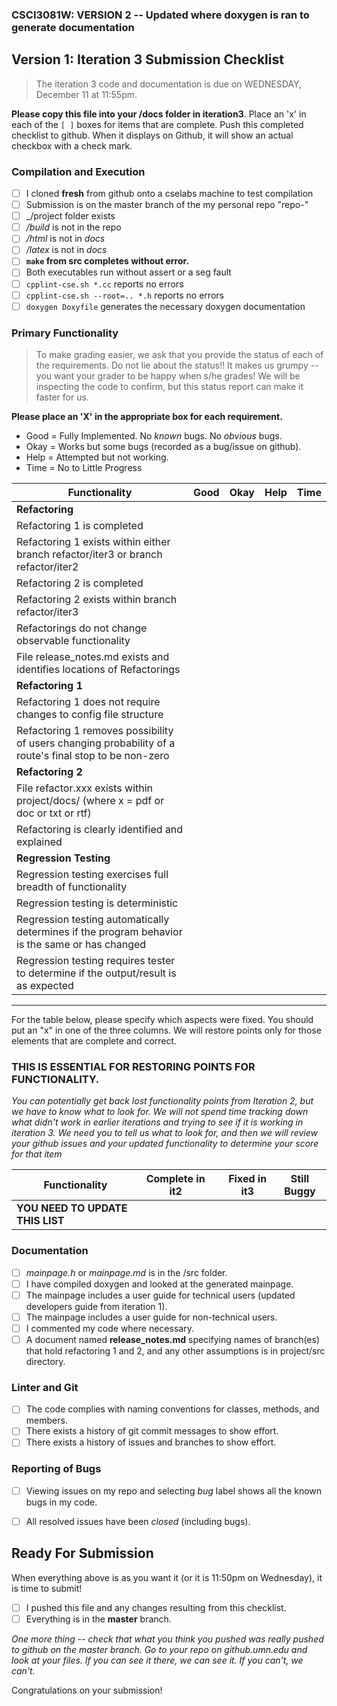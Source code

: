 ### CSCI3081W: VERSION 2 -- Updated where doxygen is ran to generate documentation
## Version 1: Iteration 3 Submission Checklist

> The iteration 3 code and documentation is due on WEDNESDAY, December 11 at 11:55pm.

**__Please copy this file into your /docs folder in iteration3__**. Place an 'x' in each of the `[ ]` boxes for items that are complete. Push this completed checklist to github. When it displays on Github, it will show an actual checkbox with a check mark.

### Compilation and Execution

- [ ] I cloned **fresh** from github onto a cselabs machine to test compilation
- [ ] Submission is on the master branch of the my personal repo "repo-<username>"
- [ ] _/project folder exists
- [ ] _/build_ is not in the repo
- [ ] _/html_ is not in _docs_
- [ ] _/latex_ is not in _docs_
- [ ] **__`make` from src completes without error.__**
- [ ] Both executables run without assert or a seg fault
- [ ] `cpplint-cse.sh *.cc` reports no errors
- [ ] `cpplint-cse.sh --root=.. *.h` reports no errors
- [ ] `doxygen Doxyfile` generates the necessary doxygen documentation

### Primary Functionality

> To make grading easier, we ask that you provide the status of each of the requirements. Do not lie about the status!! It makes us grumpy -- you want your grader to be happy when s/he grades! We will be inspecting the code to confirm, but this status report can make it faster for us.

**__Please place an 'X' in the appropriate box for each requirement.__**
- Good = Fully Implemented. No _known_ bugs. No _obvious_ bugs.
- Okay = Works but some bugs (recorded as a bug/issue on github).
- Help = Attempted but not working.
- Time = No to Little Progress

| Functionality | Good | Okay | Help | Time |
| -------- | -------- | -------- | -------- | --------- |
| **__Refactoring__** |
| Refactoring 1 is completed |  |  |  |  |
| Refactoring 1 exists within either branch refactor/iter3 or branch refactor/iter2 |  |  |  |  |
| Refactoring 2 is completed |  |  |  |  |
| Refactoring 2 exists within branch refactor/iter3 |  |  |  |  |
| Refactorings do not change observable functionality |  |  |  |  |
| File release_notes.md exists and identifies locations of Refactorings | | | | |
| **__Refactoring 1__** |
| Refactoring 1 does not require changes to config file structure |  |  |  |  |
| Refactoring 1 removes possibility of users changing probability of a route's final stop to be non-zero |  |  |  
| **__Refactoring 2__** |
| File refactor.xxx exists within project/docs/ (where x = pdf or doc or txt or rtf) |  |  |  |  |
| Refactoring is clearly identified and explained |  |  |  |  |
| **__Regression Testing__** |
| Regression testing exercises full breadth of functionality |  |  |  |  |
| Regression testing is deterministic |  |  |  |  |
| Regression testing automatically determines if the program behavior is the same or has changed |  |  |  |  |
| Regression testing requires tester to determine if the output/result is as expected |  |  |  |  |

<hr>

For the table below, please specify which aspects were fixed. You should put an "x" in one of the three columns. We will restore points only for those elements that are complete and correct.

### THIS IS ESSENTIAL FOR RESTORING POINTS FOR FUNCTIONALITY. 
*You can potentially get back lost functionality points from Iteration 2, but we have to know what to look for. We will not spend time tracking down what didn't work in earlier iterations and trying to see if it is working in iteration 3. We need you to tell us what to look for, and then we will review your github issues and your updated functionality to determine your score for that item*


| Functionality | Complete in it2 | | Fixed in it3 | Still Buggy |
| -------- | -------- |-| -------- | -------- |
| **__YOU NEED TO UPDATE THIS LIST__** |  ||  |   |


### Documentation
- [ ] _mainpage.h_ or _mainpage.md_ is in the /src folder.
- [ ] I have compiled doxygen and looked at the generated mainpage.
- [ ] The mainpage includes a user guide for technical users (updated developers guide from iteration 1).
- [ ] The mainpage includes a user guide for non-technical users.
- [ ] I commented my code where necessary.
- [ ] A document named **release_notes.md** specifying names of branch(es) that hold refactoring 1 and 2, and any other assumptions is in project/src directory.

### Linter and Git
- [ ] The code complies with naming conventions for classes, methods, and members.
- [ ] There exists a history of git commit messages to show effort.
- [ ] There exists a history of issues and branches to show effort.

### Reporting of Bugs
- [ ] Viewing issues on my repo and selecting _bug_ label shows all the known bugs in my code.
- [ ] All resolved issues have been _closed_ (including bugs).


## Ready For Submission

When everything above is as you want it (or it is 11:50pm on Wednesday), it is time to submit!

- [ ] I pushed this file and any changes resulting from this checklist.
- [ ] Everything is in the **__master__** branch.

_One more thing -- check that what you think you pushed was really pushed to github on the master branch. Go to your repo on github.umn.edu and look at your files. If you can see it there, we can see it. If you can't, we can't._

Congratulations on your submission!
